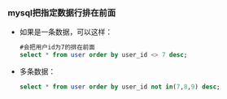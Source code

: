 ### mysql把指定数据行排在前面

* 如果是一条数据，可以这样：

  ```sql
  #会把用户id为7的排在前面
  select * from user order by user_id <> 7 desc;
  ```

* 多条数据：

  ```sql
  select * from user order by user_id not in(7,8,9) desc;
  ```

  